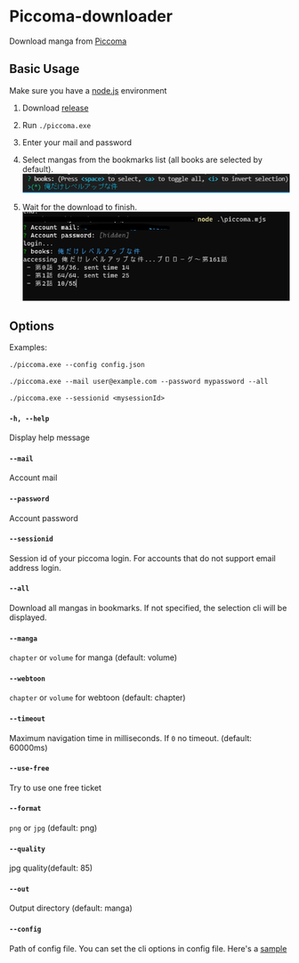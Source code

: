# Piccoma-downloader
Download manga from [Piccoma](https://piccoma.com/)

## Basic Usage
Make sure you have a [node.js](https://nodejs.org/) environment
1. Download [release](https://github.com/Elastic1/piccoma-downloader/releases)
2. Run `./piccoma.exe`
3. Enter your mail and password
4. Select mangas from the bookmarks list (all books are selected by default).
![usage-list](usage-list.png)

5. Wait for the download to finish.
![usage](usage.png)

## Options

Examples:  
```
./piccoma.exe --config config.json
``` 
```
./piccoma.exe --mail user@example.com --password mypassword --all
``` 
```
./piccoma.exe --sessionid <mysessionId>
``` 

#### `-h, --help`  
Display help message
#### `--mail`
Account mail
#### `--password`
Account password
#### `--sessionid`
Session id of your piccoma login. For accounts that do not support email address login. 
#### `--all`
Download all mangas in bookmarks. If not specified, the selection cli will be displayed.
#### `--manga`
`chapter` or `volume` for manga (default: volume)
#### `--webtoon`
`chapter` or `volume` for webtoon (default: chapter)
#### `--timeout`
Maximum navigation time in milliseconds. If `0` no timeout. (default: 60000ms)
#### `--use-free`
Try to use one free ticket
#### `--format`
`png` or `jpg` (default: png)
#### `--quality`
jpg quality(default: 85)
#### `--out`
Output directory (default: manga)
#### `--config`
Path of config file. You can set the cli options in config file. Here's a [sample](https://github.com/Elastic1/piccoma-downloader/blob/main/config.json)

